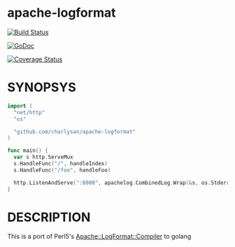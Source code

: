 apache-logformat
===================

[![Build Status](https://travis-ci.org/charlysan/apache-logformat.png?branch=master)](https://travis-ci.org/charlysan/apache-logformat)

[![GoDoc](https://godoc.org/github.com/charlysan/apache-logformat?status.svg)](https://godoc.org/github.com/charlysan/apache-logformat)

[![Coverage Status](https://coveralls.io/repos/charlysan/apache-logformat/badge.png?branch=topic%2Fgoveralls)](https://coveralls.io/r/charlysan/apache-logformat?branch=topic%2Fgoveralls)

# SYNOPSYS

```go
import (
  "net/http"
  "os"

  "github.com/charlysan/apache-logformat"
)

func main() {
  var s http.ServeMux
  s.HandleFunc("/", handleIndex)
  s.HandleFunc("/foo", handleFoo)

  http.ListenAndServe(":8080", apachelog.CombinedLog.Wrap(&s, os.Stderr))
}
```

# DESCRIPTION

This is a port of Perl5's [Apache::LogFormat::Compiler](https://metacpan.org/release/Apache-LogFormat-Compiler) to golang

